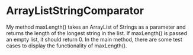 # ArrayListStringComparator
My method maxLength() takes an ArrayList of Strings as a parameter and returns the length of the longest string in the list. If maxLength() is passed an empty list, it should return 0. In the main method, there are some test cases to display the functionality of maxLength().
